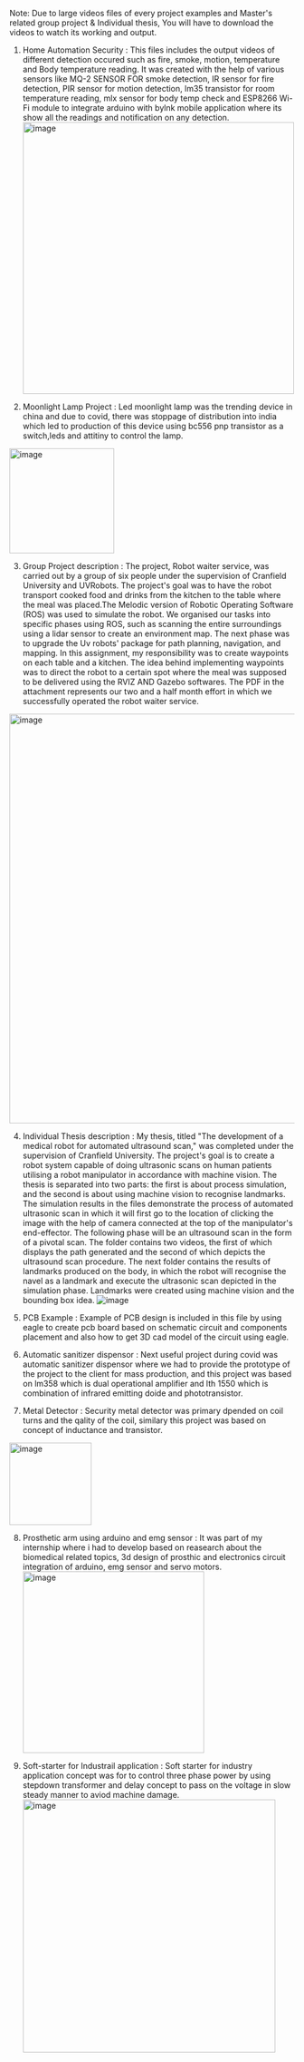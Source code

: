 Note: Due to large videos files of every project examples and Master's related group project & Individual thesis, You will have to download the videos to watch its working and output.  

1. Home Automation Security : This files includes the output videos of different detection occured such as fire, smoke, motion, temperature and Body temperature reading. It was created with the help of various sensors like MQ-2 SENSOR FOR smoke detection, IR sensor for fire detection, PIR sensor for motion detection, lm35 transistor for room temperature reading, mlx sensor for body temp check and ESP8266 Wi-Fi module to integrate arduino with bylnk mobile application where its show all the readings and notification on any detection.<img width="479" alt="image" src="https://github.com/jimitsavla97/savlajimit/assets/124091647/dfdc8d0b-b985-466a-b828-61f1f4c90cee">

2. Moonlight Lamp Project : Led moonlight lamp was the trending device in china and due to covid, there was stoppage of distribution into india which led to production of this device using bc556 pnp transistor as a switch,leds and attitiny to control the lamp.  
<img width="185" alt="image" src="https://github.com/jimitsavla97/savlajimit/assets/124091647/145c60aa-87d1-41ee-bc2e-cb163d9b1a9d">

3. Group Project description : The project, Robot waiter service, was carried out by a group of six people under the supervision of Cranfield University and UVRobots. The project's goal was to have the robot transport cooked food and drinks from the kitchen to the table where the meal was placed.The Melodic version of Robotic Operating Software (ROS) was used to simulate the robot. We organised our tasks into specific phases using ROS, such as scanning the entire surroundings using a lidar sensor to create an environment map. The next phase was to upgrade the Uv robots' package for path planning, navigation, and mapping. In this assignment, my responsibility was to create waypoints on each table and a kitchen. The idea behind implementing waypoints was to direct the robot to a certain spot where the meal was supposed to be delivered using the RVIZ AND Gazebo softwares. The PDF in the attachment represents our two and a half month effort in which we successfully operated the robot waiter service. 

<img width="722" alt="image" src="https://github.com/jimitsavla97/savlajimit/assets/124091647/cbf4a139-8992-4098-aa63-7837e559ef88">

4. Individual Thesis description : My thesis, titled "The development of a medical robot for automated ultrasound scan," was completed under the supervision of Cranfield University. The project's goal is to create a robot system capable of doing ultrasonic scans on human patients utilising a robot manipulator in accordance with machine vision. The thesis is separated into two parts: the first is about process simulation, and the second is about using machine vision to recognise landmarks. The simulation results in the files demonstrate the process of automated ultrasonic scan in which it will first go to the location of clicking the image with the help of camera connected at the top of the manipulator's end-effector. The following phase will be an ultrasound scan in the form of a pivotal scan. The folder contains two videos, the first of which displays the path generated and the second of which depicts the ultrasound scan procedure. The next folder contains the results of landmarks produced on the body, in which the robot will recognise the navel as a landmark and execute the ultrasonic scan depicted in the simulation phase. Landmarks were created using machine vision and the bounding box idea. ![image](https://github.com/jimitsavla97/savlajimit/assets/124091647/17bf1a67-33e5-4a16-b260-08099c626591)

5. PCB Example : Example of PCB design is included in this file by using eagle to create pcb board based on schematic circuit and components placement and also how to get 3D cad model of the circuit using eagle.

6. Automatic sanitizer dispensor : Next useful project during covid was automatic sanitizer dispensor where we had to provide the prototype of the project to the client for mass production, and this project was based on lm358 which is dual operational amplifier and lth 1550 which is combination of infrared emitting doide and phototransistor.

7. Metal Detector : Security metal detector was primary dpended on coil turns and the qality of the coil, similary this project was based on concept of inductance and transistor.
<img width="145" alt="image" src="https://github.com/jimitsavla97/savlajimit/assets/124091647/e8e797bd-398d-4d59-b461-c6722d493259">

8. Prosthetic arm using arduino and emg sensor : It was part of my internship where i had to develop based on reasearch about the biomedical related topics, 3d design of prosthic and electronics circuit integration of arduino, emg sensor and servo motors. <img width="320" alt="image" src="https://github.com/jimitsavla97/savlajimit/assets/124091647/d8b06ed9-8d0a-4f61-ae1b-721903d48fee">

9. Soft-starter for Industrail application : Soft starter for industry application concept was for to control three phase power by using stepdown transformer and delay concept to pass on the voltage in slow steady manner to aviod machine damage. <img width="446" alt="image" src="https://github.com/jimitsavla97/savlajimit/assets/124091647/51636ee4-879c-4797-915b-2044d0802331">
